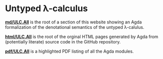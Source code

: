 # Untyped λ-calculus

**[md/ULC.All](md/ULC.All.md)** is the root of a section of this website showing
an Agda formalization of the denotational semantics of the untyped λ-calulus.

**[html/ULC.All](html/ULC.All.html)** is the root of the orginal HTML pages
generated by Agda from (potentially literate) source code in the GitHub repository.

**[pdf/ULC.All](pdf/ULC.All.pdf)** is a highlighted PDF listing of all the Agda modules.